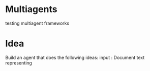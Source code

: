 # Multiagents
testing multiagent frameworks

# Idea
Build an agent that does the following ideas:
input : Document text representing 


